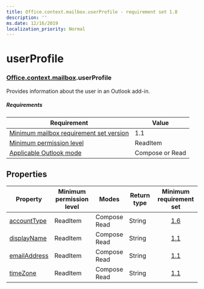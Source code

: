 ```yaml
---
title: Office.context.mailbox.userProfile - requirement set 1.8
description: ''
ms.date: 12/16/2019
localization_priority: Normal
---
```


# userProfile

### [Office](office.md)[.context](office.context.md)[.mailbox](office.context.mailbox.md).userProfile

Provides information about the user in an Outlook add-in.

##### Requirements

|Requirement| Value|
|---|---|
|[Minimum mailbox requirement set version](../../requirement-sets/outlook-api-requirement-sets.md)| 1.1|
|[Minimum permission level](../../../outlook/understanding-outlook-add-in-permissions.md)| ReadItem|
|[Applicable Outlook mode](../../../outlook/outlook-add-ins-overview.md#extension-points)| Compose or Read|

## Properties

| Property | Minimum<br>permission level | Modes | Return type | Minimum<br>requirement set |
|---|---|---|---|:---:|
| [accountType](/javascript/api/outlook/office.userprofile?view=outlook-js-1.8#accounttype) | ReadItem | Compose<br>Read | String | [1.6](../requirement-set-1.6/outlook-requirement-set-1.6.md) |
| [displayName](/javascript/api/outlook/office.userprofile?view=outlook-js-1.8#displayname) | ReadItem | Compose<br>Read | String | [1.1](../requirement-set-1.1/outlook-requirement-set-1.1.md) |
| [emailAddress](/javascript/api/outlook/office.userprofile?view=outlook-js-1.8#emailaddress) | ReadItem | Compose<br>Read | String | [1.1](../requirement-set-1.1/outlook-requirement-set-1.1.md) |
| [timeZone](/javascript/api/outlook/office.userprofile?view=outlook-js-1.8#timezone) | ReadItem | Compose<br>Read | String | [1.1](../requirement-set-1.1/outlook-requirement-set-1.1.md) |

